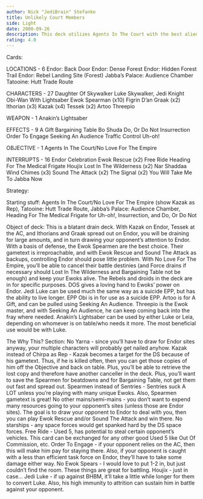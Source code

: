 ```yaml
---
author: Nick "JediBrain" Stefanko
title: Unlikely Court Members
side: Light
date: 2000-09-26
description: This deck utilizes Agents In The Court with the best aliens: Ewoks.
rating: 4.0
---
```

Cards: 

LOCATIONS - 6
Endor: Back Door
Endor: Dense Forest
Endor: Hidden Forest Trail
Endor: Rebel Landing Site (Forest)
Jabba’s Palace: Audience Chamber
Tatooine: Hutt Trade Route

CHARACTERS - 27
Daughter Of Skywalker
Luke Skywalker, Jedi Knight
Obi-Wan With Lightsaber
Ewok Spearman (x10)
Figrin D’an
Graak (x2)
Ithorian (x3)
Kazak (x4)
Tessek (x2)
Artoo
Threepio

WEAPON - 1
Anakin’s Lightsaber

EFFECTS - 9
A Gift
Bargaining Table
Bo Shuda
Do, Or Do Not
Insurrection
Order To Engage
Seeking An Audience
Traffic Control
Uh-oh!

OBJECTIVE - 1
Agents In The Court/No Love For The Empire

INTERRUPTS - 16
Endor Celebration
Ewok Rescue (x2)
Free Ride
Heading For The Medical Frigate
Houjix
Lost In The Wilderness (x2)
Nar Shaddaa Wind Chimes (x3)
Sound The Attack (x2)
The Signal (x2)
You Will Take Me To Jabba Now


Strategy: 

Starting stuff:
Agents In The Court/No Love For The Empire (show Kazak as Rep), Tatooine: Hutt Trade Route, Jabba’s Palace: Audience Chamber, Heading For The Medical Frigate for Uh-oh!, Insurrection, and Do, Or Do Not

Object of deck:
This is a blatant drain deck.  With Kazak on Endor, Tessek at the AC, and Ithorians and Graak spread out on Endor, you will be draining for large amounts, and in turn drawing your opponent’s attention to Endor.
With a basis of defense, the Ewok Spearmen are the best choice.  Their gametext is irreproachable, and with Ewok Rescue and Sound The Attack as backups, controlling Endor should pose little problem.	With No Love For The Empire, you’ll be able to cancel their battle destinies (and Force drains if necessary should Lost In The Wilderness and Bargaining Table not be enough) and keep your Ewoks alive.
The Rebels and droids in the deck are in for specific purposes.  DOS gives a loving hand to Ewoks’ power on Endor.  Jedi Luke can be used much the same way as a suicide EPP, but has the ability to live longer.	EPP Obi is in for use as a suicide EPP.  Artoo is for A Gift, and can be pulled using Seeking An Audience.  Threepio is the Ewok master, and with Seeking An Audience, he can keep coming back into the fray where needed.
Anakin’s Lightsaber can be used by either Luke or Leia, depending on whomever is on table/who needs it more.  The most beneficial use would be with Luke.

The Why This? Section:
No Yarna - since you’ll have to draw for Endor sites anyway, your multiple characters will probably get nailed anyhow.
Kazak instead of Chirpa as Rep - Kazak becomes a target for the DS because of his gametext.  Thus, if he is killed often, then you can get those copies of him off the Objective and back on table.  Plus, you’ll be able to retrieve the lost copy and therefore have another canceller in the deck.  Plus, you’ll want to save the Spearmen for beatdowns and for Bargaining Table, not get them out fast and spread out.
Spearmen instead of Sentries - Sentries suck A LOT unless you’re playing with many unique Ewoks.  Also, Spearmen gametext is great!
No other mains/semi-mains - you don’t want to expend many resources going to your opponent’s sites (unless those are Endor sites).  The goal is to draw your opponent to Endor to deal with you, then you can play Ewok Rescue and/or Sound The Attack and win there.
No starships - any space forces would get spanked hard by the DS space forces.
Free Ride - Used 5, has potential to steal certain opponent’s vehicles.  This card can be exchanged for any other good Used 5 like Out Of Commission, etc.
Order To Engage - if your opponent relies on the AC, then this will make him pay for staying there.  Also, if your opponent is caught with a less than efficient task force on Endor, they’ll have to take some damage either way.
No Ewok Spears - I would love to put 1-2 in, but just couldn’t find the room.  These things are great for battling.
Houjix - just in case...
Jedi Luke - if up against BHBM, it’ll take a little while longer for them to convert Luke.  Also, his high immunity to attrition can sustain him in battle against your opponent.
